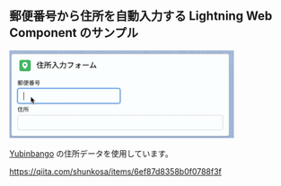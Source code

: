 ## 郵便番号から住所を自動入力する Lightning Web Component のサンプル
<img src="img/screenshot.gif" width="400" />

[Yubinbango](https://github.com/yubinbango/yubinbango) の住所データを使用しています。

https://qiita.com/shunkosa/items/6ef87d8358b0f0788f3f
